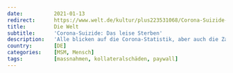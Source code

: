 ```yaml
---
date:          2021-01-13
redirect:      https://www.welt.de/kultur/plus223531068/Corona-Suizide-Das-leise-Sterben.html
title:         Die Welt
subtitle:      'Corona-Suizide: Das leise Sterben'
description:   'Alle blicken auf die Corona-Statistik, aber auch die Zahl der Arbeitslosen und Verzweifelten steigt. Künstler und Selbständige trifft der Lockdown besonders hart. Letzte Woche nahm sich eine befreundete Schauspielerin das Leben. Was sie vorher sagte, lässt mich nicht mehr los.'
country:       [DE]
categories:    [MSM, Mensch]
tags:          [massnahmen, kollateralschäden, paywall]
---
```

